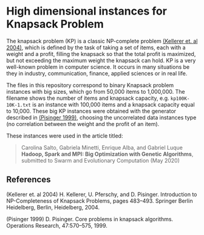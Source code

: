 # High dimensional instances for Knapsack Problem

The knapsack problem (KP) is a classic NP-complete problem [(Kellerer et. al 2004)](#references), which is defined by the task of taking a set of items, each with a weight and a profit, filling the knapsack so that the total profit is maximized, but not exceeding the maximum weight the knapsack can hold. KP is a very well-known problem in computer science. It occurs in many situations be they in industry, communication, finance, applied sciences or in real life.

The files in this repository correspond to binary Knapsack problem instances with big sizes, which go from 50,000 items to 1,000,000. The filename shows the number of items and knapsack capacity, e.g. `kp100K-10K-1.txt`  is an instance with 100,000 items and a knapsack capacity equal to 10,000. These big KP instances were obtained with the generator described in [(Pisinger 1999)](#refereces), choosing the uncorrelated data instances type (no correlation between the weight and the profit of an item). 

These instances were used in the article titled:

> Carolina Salto, Gabriela Minetti, Enrique Alba, and Gabriel Luque **Hadoop, Spark and MPI: Big Optimization with Genetic Algorithms**, submitted to Swarm and Evolutionary Computation (May 2020)


## References

(Kellerer et. al 2004) H. Kellerer, U. Pferschy, and D. Pisinger. Introduction to NP-Completeness of Knapsack Problems, pages 483–493. Springer Berlin Heidelberg, Berlin, Heidelberg, 2004.

(Pisinger 1999) D. Pisinger. Core problems in knapsack algorithms. Operations Research, 47:570–575, 1999.


